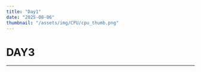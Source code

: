 ```yaml
---
title: "Day1"
date: "2025-08-06"
thumbnail: "/assets/img/CPU/cpu_thumb.png"
---
```


# DAY3

---

